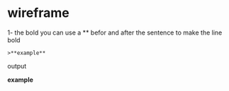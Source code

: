 # wireframe

1- the bold
you can use a ** befor and after the sentence to make the line bold
```
>**example**
```
output


**example**